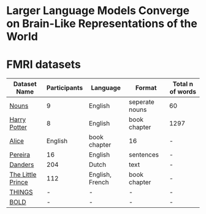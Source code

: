 # Larger Language Models Converge on Brain-Like Representations of the World


# FMRI datasets

| Dataset Name                  | Participants  | Language |  Format  | Total n of words | 
|-------------------------------|---------|---------|----------|-------------|
| [Nouns](https://www.cs.cmu.edu/afs/cs/project/theo-73/www/science2008/data.html) | 9       | English       |  seperate nouns       | 60       |
| [Harry Potter](http://www.cs.cmu.edu/~fmri/plosone/) | 8       | English       | book chapter       | 1297      |
| [Alice ](https://openneuro.org/datasets/ds002322/versions/1.0.3) | English       | book chapter       |16       | -       |
| [Pereira](https://osf.io/crwz7/)  | 16      | English      | sentences       | -       |
| [Danders ](https://data.donders.ru.nl/collections/di/dccn/DSC_3011020.09_236?0) | 204       | Dutch       |  text     | -       |
| [The Little Prince ](https://openneuro.org/datasets/ds003643/versions/2.0.1) | 112       | English, French       | book chapter | -       |
| [THINGS ](https://www.biorxiv.org/content/10.1101/2022.07.22.501123v1.abstract)   |    -    |    -    | - | -       |
| [BOLD](https://www.biorxiv.org/content/10.1101/2022.09.22.509104v1.full.pdf) | -       | -       |-       | -       |
